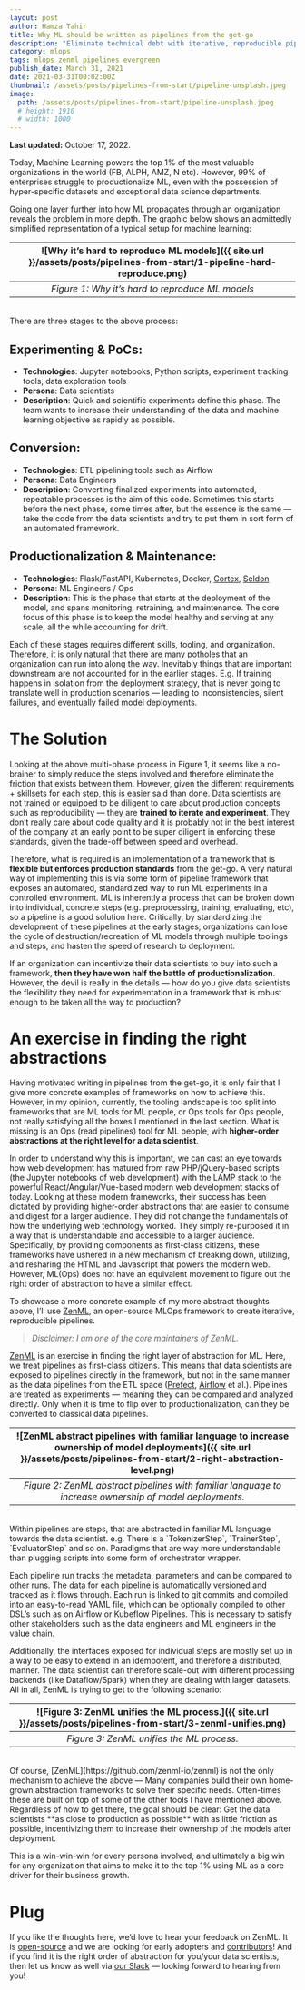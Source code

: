 ```yaml
---
layout: post
author: Hamza Tahir
title: Why ML should be written as pipelines from the get-go
description: "Eliminate technical debt with iterative, reproducible pipelines."
category: mlops
tags: mlops zenml pipelines evergreen
publish_date: March 31, 2021
date: 2021-03-31T00:02:00Z
thumbnail: /assets/posts/pipelines-from-start/pipeline-unsplash.jpeg
image:
  path: /assets/posts/pipelines-from-start/pipeline-unsplash.jpeg
  # height: 1910
  # width: 1000
---
```


**Last updated:** October 17, 2022.

Today, Machine Learning powers the top 1% of the most valuable organizations in
the world (FB, ALPH, AMZ, N etc). However, 99% of enterprises struggle to
productionalize ML, even with the possession of hyper-specific datasets and
exceptional data science departments.

Going one layer further into how ML propagates through an organization reveals
the problem in more depth. The graphic below shows an admittedly simplified
representation of a typical setup for machine learning:

| ![Why it’s hard to reproduce ML models]({{ site.url }}/assets/posts/pipelines-from-start/1-pipeline-hard-reproduce.png) |
| :---------------------------------------------------------------------------------------------------------: |
|                              _Figure 1: Why it’s hard to reproduce ML models_                               |

<br>
There are three stages to the above process:

## Experimenting & PoCs:

- **Technologies**: Jupyter notebooks, Python scripts, experiment tracking
  tools, data exploration tools
- **Persona**: Data scientists
- **Description**: Quick and scientific experiments define this phase. The team
  wants to increase their understanding of the data and machine learning
  objective as rapidly as possible.

## Conversion:

- **Technologies**: ETL pipelining tools such as Airflow
- **Persona**: Data Engineers
- **Description**: Converting finalized experiments into automated, repeatable
  processes is the aim of this code. Sometimes this starts before the next
  phase, some times after, but the essence is the same — take the code from the
  data scientists and try to put them in sort form of an automated framework.

## Productionalization & Maintenance:

- **Technologies**: Flask/FastAPI, Kubernetes, Docker,
  [Cortex](http://cortex.dev/), [Seldon](https://www.seldon.io/)
- **Persona**: ML Engineers / Ops
- **Description**: This is the phase that starts at the deployment of the model,
  and spans monitoring, retraining, and maintenance. The core focus of this
  phase is to keep the model healthy and serving at any scale, all the while
  accounting for drift.

Each of these stages requires different skills, tooling, and organization.
Therefore, it is only natural that there are many potholes that an organization
can run into along the way. Inevitably things that are important downstream are
not accounted for in the earlier stages. E.g. If training happens in isolation
from the deployment strategy, that is never going to translate well in
production scenarios — leading to inconsistencies, silent failures, and
eventually failed model deployments.

# The Solution

Looking at the above multi-phase process in Figure 1, it seems like a no-brainer
to simply reduce the steps involved and therefore eliminate the friction that
exists between them. However, given the different requirements + skillsets for
each step, this is easier said than done. Data scientists are not trained or
equipped to be diligent to care about production concepts such as
reproducibility — they are **trained to iterate and experiment**. They don’t
really care about code quality and it is probably not in the best interest of
the company at an early point to be super diligent in enforcing these standards,
given the trade-off between speed and overhead.

Therefore, what is required is an implementation of a framework that is
**flexible but enforces production standards** from the get-go. A very natural
way of implementing this is via some form of pipeline framework that exposes an
automated, standardized way to run ML experiments in a controlled environment.
ML is inherently a process that can be broken down into individual, concrete
steps (e.g. preprocessing, training, evaluating, etc), so a pipeline is a good
solution here. Critically, by standardizing the development of these pipelines
at the early stages, organizations can lose the cycle of destruction/recreation
of ML models through multiple toolings and steps, and hasten the speed of
research to deployment.

If an organization can incentivize their data scientists to buy into such a
framework, **then they have won half the battle of productionalization**.
However, the devil is really in the details — how do you give data scientists
the flexibility they need for experimentation in a framework that is robust
enough to be taken all the way to production?

# An exercise in finding the right abstractions

Having motivated writing in pipelines from the get-go, it is only fair that I
give more concrete examples of frameworks on how to achieve this. However, in my
opinion, currently, the tooling landscape is too split into frameworks that are
ML tools for ML people, or Ops tools for Ops people, not really satisfying all
the boxes I mentioned in the last section. What is missing is an Ops (read
pipelines) tool for ML people, with **higher-order abstractions at the right
level for a data scientist**.

In order to understand why this is important, we can cast an eye towards how web
development has matured from raw PHP/jQuery-based scripts (the Jupyter notebooks
of web development) with the LAMP stack to the powerful React/Angular/Vue-based
modern web development stacks of today. Looking at these modern frameworks,
their success has been dictated by providing higher-order abstractions that are
easier to consume and digest for a larger audience. They did not change the
fundamentals of how the underlying web technology worked. They simply
re-purposed it in a way that is understandable and accessible to a larger
audience. Specifically, by providing components as first-class citizens, these
frameworks have ushered in a new mechanism of breaking down, utilizing, and
resharing the HTML and Javascript that powers the modern web. However, ML(Ops)
does not have an equivalent movement to figure out the right order of
abstraction to have a similar effect.

To showcase a more concrete example of my more abstract thoughts above, I’ll use
[ZenML](https://github.com/zenml-io/zenml), an open-source MLOps framework to
create iterative, reproducible pipelines.

> _Disclaimer: I am one of the core maintainers of ZenML._

[ZenML](https://github.com/zenml-io/zenml) is an exercise in finding the right
layer of abstraction for ML. Here, we treat pipelines as first-class citizens.
This means that data scientists are exposed to pipelines directly in the
framework, but not in the same manner as the data pipelines from the ETL space
([Prefect](https://www.prefect.io/), [Airflow](https://airflow.apache.org/) et
al.). Pipelines are treated as experiments — meaning they can be compared and
analyzed directly. Only when it is time to flip over to productionalization, can
they be converted to classical data pipelines.

| ![ZenML abstract pipelines with familiar language to increase ownership of model deployments]({{ site.url }}/assets/posts/pipelines-from-start/2-right-abstraction-level.png) |
| :---------------------------------------------------------------------------------------------------------------------------------------------------------------: |
|                              _Figure 2: ZenML abstract pipelines with familiar language to increase ownership of model deployments._                              |

<br>
Within pipelines are steps, that are abstracted in familiar ML language towards the data scientist. e.g. There is a `TokenizerStep`, `TrainerStep`, `EvaluatorStep` and so on. Paradigms that are way more understandable than plugging scripts into some form of orchestrator wrapper.

Each pipeline run tracks the metadata, parameters and can be compared to other
runs. The data for each pipeline is automatically versioned and tracked as it
flows through. Each run is linked to git commits and compiled into an
easy-to-read YAML file, which can be optionally compiled to other DSL’s such as
on Airflow or Kubeflow Pipelines. This is necessary to satisfy other
stakeholders such as the data engineers and ML engineers in the value chain.

Additionally, the interfaces exposed for individual steps are mostly set up in a
way to be easy to extend in an idempotent, and therefore a distributed, manner.
The data scientist can therefore scale-out with different processing backends
(like Dataflow/Spark) when they are dealing with larger datasets. All in all,
ZenML is trying to get to the following scenario:

| ![Figure 3: ZenML unifies the ML process.]({{ site.url }}/assets/posts/pipelines-from-start/3-zenml-unifies.png) |
| :--------------------------------------------------------------------------------------------------: |
|                              _Figure 3: ZenML unifies the ML process._                               |

<br>
Of course, [ZenML](https://github.com/zenml-io/zenml) is not the only mechanism to achieve the above — Many companies build their own home-grown abstraction frameworks to solve their specific needs. Often-times these are built on top of some of the other tools I have mentioned above. Regardless of how to get there, the goal should be clear: Get the data scientists **as close to production as possible** with as little friction as possible, incentivizing them to increase their ownership of the models after deployment.

This is a win-win-win for every persona involved, and ultimately a big win for
any organization that aims to make it to the top 1% using ML as a core driver
for their business growth.

# Plug

If you like the thoughts here, we’d love to hear your feedback on ZenML. It is
[open-source](https://github.com/zenml-io/zenml) and we are looking for early
adopters and [contributors](https://github.com/zenml-io/zenml)! And if you find
it is the right order of abstraction for you/your data scientists, then let us
know as well via [our Slack](http://zenml.io/slack-invite) — looking forward to
hearing from you!
